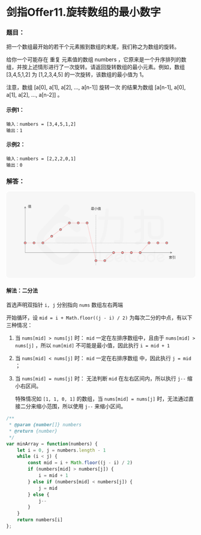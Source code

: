 # 剑指Offer11.旋转数组的最小数字

### 题目：

把一个数组最开始的若干个元素搬到数组的末尾，我们称之为数组的旋转。

给你一个可能存在 重复 元素值的数组 numbers ，它原来是一个升序排列的数组，并按上述情形进行了一次旋转。请返回旋转数组的最小元素。例如，数组 [3,4,5,1,2] 为 [1,2,3,4,5] 的一次旋转，该数组的最小值为 1。  

注意，数组 [a[0], a[1], a[2], ..., a[n-1]] 旋转一次 的结果为数组 [a[n-1], a[0], a[1], a[2], ..., a[n-2]] 。

#### 示例1：

```
输入：numbers = [3,4,5,1,2]
输出：1
```

#### 示例2：

```
输入：numbers = [2,2,2,0,1]
输出：0
```

### 解答：

<img src="images\1221387183719247.png" alt="1672728632326" style="zoom: 100%;" />

#### 解法：二分法

首选声明双指针 `i, j` 分别指向 `nums` 数组左右两端

开始循环，设 `mid = i + Math.floor((j - i) / 2)` 为每次二分的中点，有以下三种情况：

1. 当 `nums[mid] > nums[j]` 时： `mid` 一定在左排序数组中，且由于 `nums[mid] > nums[j]` ，所以 `num[mid]` 不可能是最小值，因此执行 `i = mid + 1` 

2. 当 `nums[mid] < nums[j]` 时： `mid` 一定在右排序数组 中，因此执行 `j = mid` ；

3. 当 `nums[mid] = nums[j]` 时： 无法判断 `mid` 在左右区间内，所以执行 `j--` 缩小右区间。

   特殊情况如 `[1, 1, 0, 1]` 的数组，当 `nums[mid] = nums[j]` 时，无法通过直接二分来缩小范围，所以使用 `j--` 来缩小区间。

```js
/**
 * @param {number[]} numbers
 * @return {number}
 */
var minArray = function(numbers) {
    let i = 0, j = numbers.length - 1
    while (i < j) {
        const mid = i + Math.floor((j - i) / 2)
        if (numbers[mid] > numbers[j]) {
            i = mid + 1
        } else if (numbers[mid] < numbers[j]) {
            j = mid
        } else {
            j--
        }
    }
    return numbers[i]
};
```

